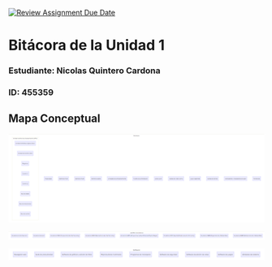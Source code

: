 [![Review Assignment Due Date](https://classroom.github.com/assets/deadline-readme-button-22041afd0340ce965d47ae6ef1cefeee28c7c493a6346c4f15d667ab976d596c.svg)](https://classroom.github.com/a/WfEJSxe8)
# Bitácora de la Unidad 1

### Estudiante:  Nicolas Quintero Cardona
### ID:  455359

## Mapa Conceptual

![hardware](hardwaremapaconceptual.png)

![variables](variablesdearquitecturamapaconceptual.png)

![software](softwaremapaconceptual.png)
